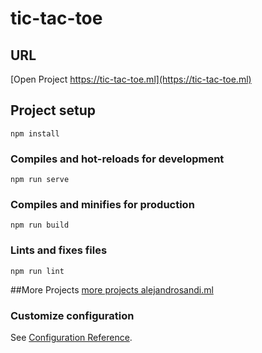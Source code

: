 # tic-tac-toe

## URL
[Open Project https://tic-tac-toe.ml](https://tic-tac-toe.ml) 

## Project setup
```
npm install
```

### Compiles and hot-reloads for development
```
npm run serve
```

### Compiles and minifies for production
```
npm run build
```

### Lints and fixes files
```
npm run lint
```

##More Projects
[more projects alejandrosandi.ml](https://alejandrosandi.ml)

### Customize configuration
See [Configuration Reference](https://cli.vuejs.org/config/).
